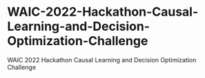 # WAIC-2022-Hackathon-Causal-Learning-and-Decision-Optimization-Challenge
WAIC 2022 Hackathon Causal Learning and Decision Optimization Challenge
